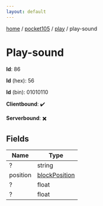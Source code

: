```yaml
---
layout: default
---
```


[home](/)  /  [pocket105](/protocol/pocket105)  /  [play](/protocol/pocket105/play)  /  play-sound

# Play-sound

**Id**: 86

**Id** (hex): 56

**Id** (bin): 01010110

**Clientbound**: ✔️

**Serverbound**: ✖️

## Fields

Name | Type
---|---
? | string
position | [blockPosition](/protocol/pocket105/types/block-position)
? | float
? | float

